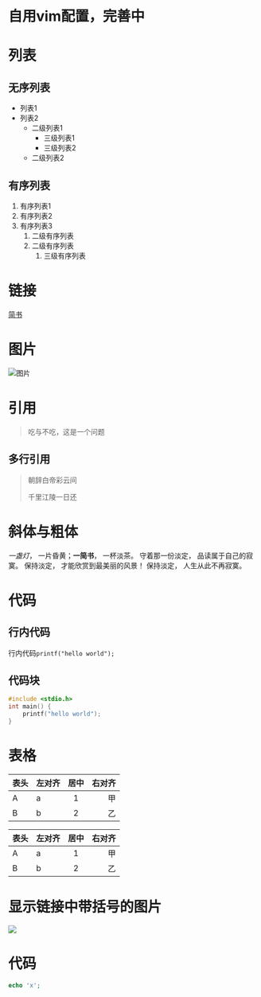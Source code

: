 # 自用vim配置，完善中

# 列表
## 无序列表
- 列表1
- 列表2
    - 二级列表1
        - 三级列表1
        - 三级列表2
    - 二级列表2

## 有序列表
1. 有序列表1
2. 有序列表2
3. 有序列表3
    1. 二级有序列表
    2. 二级有序列表
        1. 三级有序列表

# 链接
[简书](http://www.jianshu.com)

# 图片
![图片](http://upload-images.jianshu.io/upload_images/259-0ad0d0bfc1c608b6.jpg?imageMogr2/auto-orient/strip%7CimageView2/2/w/1240)

# 引用
> 吃与不吃，这是一个问题

## 多行引用
> 朝辞白帝彩云间
>
> 千里江陵一日还

# 斜体与粗体
*一盏灯*， 一片昏黄；**一简书**， 一杯淡茶。 守着那一份淡定， 品读属于自己的寂寞。 保持淡定， 才能欣赏到最美丽的风景！ 保持淡定， 人生从此不再寂寞。  

# 代码
## 行内代码
行内代码`printf("hello world");`

## 代码块
```c
#include <stdio.h>
int main() {
    printf("hello world");
}
```

# 表格
| 表头|左对齐|居中|右对齐|
|-------|-----|:---:|---:|
|A      |a    |1   |甲  |
|B      |b    |2   |乙  |

表头|左对齐|居中|右对齐
-------|-----|:---:|---:
A      |a    |1   |甲  
B      |b    |2   |乙  

# 显示链接中带括号的图片
![][1]

[1]:http://latex.codecogs.com/gif.latex?\prod%20\(n_{i}\)+1

# 代码
```php
echo 'x';
```
